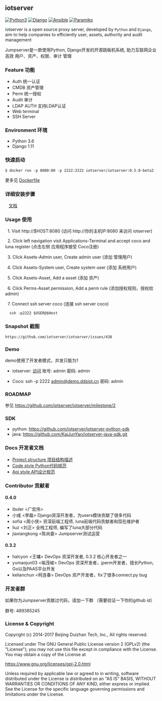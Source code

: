 ## iotserver

[![Python3](https://img.shields.io/badge/python-3.6-green.svg?style=plastic)](https://www.python.org/)
[![Django](https://img.shields.io/badge/django-1.11-brightgreen.svg?style=plastic)](https://www.djangoproject.com/)
[![Ansible](https://img.shields.io/badge/ansible-2.2.2.0-blue.svg?style=plastic)](https://www.ansible.com/)
[![Paramiko](https://img.shields.io/badge/paramiko-2.1.2-green.svg?style=plastic)](http://www.paramiko.org/)

iotserver is a open source proxy server, developed by `Python` and `Django`, aim to help
companies to efficiently user, assets, authority and audit management

Jumpserver是一款使用Python, Django开发的开源跳板机系统, 助力互联网企业高效 用户、资产、权限、审计 管理

### Feature 功能
  - Auth 统一认证
  - CMDB 资产管理
  - Perm 统一授权
  - Audit 审计
  - LDAP AUTH 支持LDAP认证
  - Web terminal
  - SSH Server


### Environment 环境
   * Python 3.6
   * Django 1.11

### 快速启动

```
$ docker run -p 8080:80 -p 2222:2222 iotserver/iotserver:0.5.0-beta2
```
更多见 [Dockerfile](https://github.com/iotserver/Dockerfile.git)

### 详细安装步骤

    [文档](https://github.com/iotserver/iotserver/wiki/v0.5.0-%E5%9F%BA%E4%BA%8E-CentOS7)


### Usage 使用
   1. Visit http://$HOST:8080 (访问 http://你的主机IP:8080 来访问 iotserver)

   2. Click left navigation visit Applications-Terminal and accept coco and luna register
      (点击左侧 应用程序接受 Coco注册)

   3. Click Assets-Admin user, Create admin user
      (添加 管理用户)

   4. Click Assets-System user, Create system user
      (添加 系统用户)

   5. Click Assets-Asset, Add a asset
      (添加 资产)

   6. Click Perms-Asset permission, Add a perm rule
      (添加授权规则，授权给admin)

   7. Connect ssh server coco (连接 ssh server coco)

      ssh -p2222 $USER@$Host



### Snapshot 截图

    https://github.com/iotserver/iotserver/issues/438


### Demo

demo使用了开发者模式，并发只能为1

- iotserver: [访问](http://demo.ddsiot.cn:8080)  账号: admin 密码: admin

- Coco: ssh -p 2222 admin@demo.ddsiot.cn 密码: admin

### ROADMAP

参见 https://github.com/iotserver/iotserver/milestone/2

### SDK

- python: https://github.com/iotserver/iotserver-python-sdk
- java: https://github.com/KaiJunYan/iotserver-java-sdk.git

### Docs 开发者文档


   * [Project structure 项目结构描述](https://github.com/iotserver/iotserver/blob/dev/docs/project_structure.md)
   * [Code style Python代码规范](https://github.com/iotserver/iotserver/blob/dev/docs/python_style_guide.md)
   * [Api style API设计规范](https://github.com/iotserver/iotserver/blob/dev/docs/api_style_guide.md)

### Contributor 贡献者
#### 0.4.0
- ibuler <广宏伟>
- 小彧 <李磊> Django资深开发者，为users模块贡献了很多代码
- sofia <周小侠> 资深前端工程师, luna前端代码贡献者和现在维护者
- liuz <刘正> 全栈工程师, 编写了luna大部分代码
- jiaxiangkong <陈尚委> Jumpserver测试运营

#### 0.3.2
- halcyon <王墉> DevOps 资深开发者, 0.3.2 核心开发者之一
- yumaojun03 <喻茂峻> DevOps 资深开发者，jperm开发者，擅长Python, Go以及PAAS平台开发
- kelianchun <柯连春> DevOps 资产开发者，fix了很多connect.py bug

### 开发者群
如果你为Jumpserver贡献过代码，请加一下群 （需要验证一下你的github id）

群号: 489385245

### License & Copyright
Copyright (c) 2014-2017 Beijing Duizhan Tech, Inc., All rights reserved.

Licensed under The GNU General Public License version 2 (GPLv2)  (the "License"); you may not use this file except in compliance with the License. You may obtain a copy of the License at

https://www.gnu.org/licenses/gpl-2.0.html

Unless required by applicable law or agreed to in writing, software distributed under the License is distributed on an "AS IS" BASIS, WITHOUT WARRANTIES OR CONDITIONS OF ANY KIND, either express or implied. See the License for the specific language governing permissions and limitations under the License.
